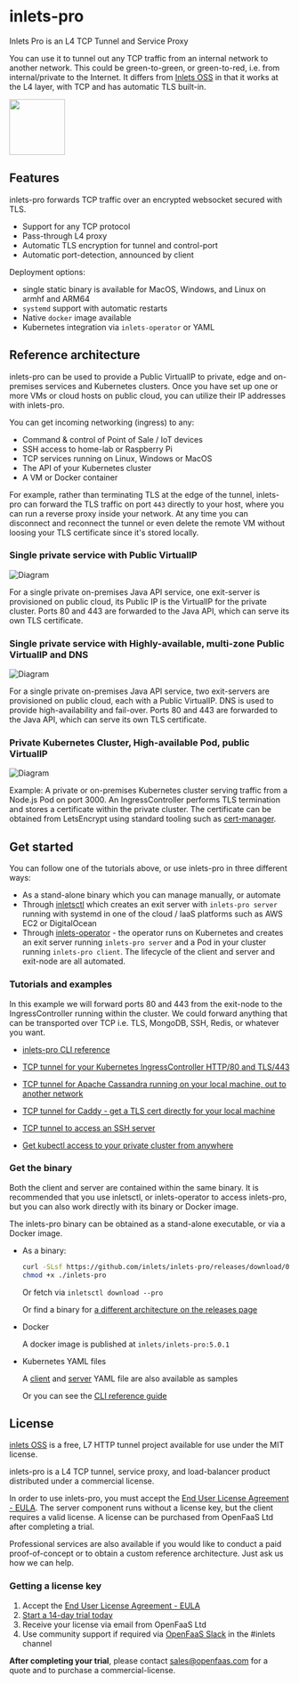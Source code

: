 # inlets-pro

Inlets Pro is an L4 TCP Tunnel and Service Proxy

You can use it to tunnel out any TCP traffic from an internal network to another network. This could be green-to-green, or green-to-red, i.e. from internal/private to the Internet. It differs from [Inlets OSS](https://inlets.dev/) in that it works at the L4 layer, with TCP and has automatic TLS built-in.

<img src="https://raw.githubusercontent.com/inlets/media/master/assets/inlets-monochrome.png" width="100px">

## Features

inlets-pro forwards TCP traffic over an encrypted websocket secured with TLS.

* Support for any TCP protocol
* Pass-through L4 proxy
* Automatic TLS encryption for tunnel and control-port
* Automatic port-detection, announced by client

Deployment options:

* single static binary is available for MacOS, Windows, and Linux on armhf and ARM64
* `systemd` support with automatic restarts
* Native `docker` image available
* Kubernetes integration via `inlets-operator` or YAML

## Reference architecture

inlets-pro can be used to provide a Public VirtualIP to private, edge and on-premises services and Kubernetes clusters. Once you have set up one or more VMs or cloud hosts on public cloud, you can utilize their IP addresses with inlets-pro.

You can get incoming networking (ingress) to any:

* Command & control of Point of Sale / IoT devices
* SSH access to home-lab or Raspberry Pi
* TCP services running on Linux, Windows or MacOS
* The API of your Kubernetes cluster
* A VM or Docker container

For example, rather than terminating TLS at the edge of the tunnel, inlets-pro can forward the TLS traffic on port `443` directly to your host, where you can run a reverse proxy inside your network. At any time you can disconnect and reconnect the tunnel or even delete the remote VM without loosing your TLS certificate since it's stored locally.

### Single private service with Public VirtualIP

![Diagram](docs/images/inlets-pro-vip.png)

For a single private on-premises Java API service, one exit-server is provisioned on public cloud, its Public IP is the VirtualIP for the private cluster. Ports 80 and 443 are forwarded to the Java API, which can serve its own TLS certificate.

### Single private service with Highly-available, multi-zone Public VirtualIP and DNS

![Diagram](docs/images/inlets-pro-vip-ha.png)

For a single private on-premises Java API service, two exit-servers are provisioned on public cloud, each with a Public VirtualIP. DNS is used to provide high-availability and fail-over. Ports 80 and 443 are forwarded to the Java API, which can serve its own TLS certificate.

### Private Kubernetes Cluster, High-available Pod, public VirtualIP

![Diagram](docs/images/inlets-pro-vip-k8s.png)

Example: A private or on-premises Kubernetes cluster serving traffic from a Node.js Pod on port 3000. An IngressController performs TLS termination and stores a certificate within the private cluster. The certificate can be obtained from LetsEncrypt using standard tooling such as [cert-manager](https://cert-manager.io/docs/).

## Get started

You can follow one of the tutorials above, or use inlets-pro in three different ways:

* As a stand-alone binary which you can manage manually, or automate
* Through [inletsctl](https://github.com/inlets/inletsctl) which creates an exit server with `inlets-pro server` running with systemd in one of the cloud / IaaS platforms such as AWS EC2 or DigitalOcean
* Through [inlets-operator](https://github.com/inlets/inlets-operator) - the operator runs on Kubernetes and creates an exit server running `inlets-pro server` and a Pod in your cluster running `inlets-pro client`. The lifecycle of the client and server and exit-node are all automated.

### Tutorials and examples

In this example we will forward ports 80 and 443 from the exit-node to the IngressController running within the cluster. We could forward anything that can be transported over TCP i.e. TLS, MongoDB, SSH, Redis, or whatever you want.

* [inlets-pro CLI reference](docs/cli-reference.md)

* [TCP tunnel for your Kubernetes IngressController HTTP/80 and TLS/443](ingress-tutorial.md)
* [TCP tunnel for Apache Cassandra running on your local machine, out to another network](cassandra-tutorial.md)
* [TCP tunnel for Caddy - get a TLS cert directly for your local machine](caddy-tutorial.md)
* [TCP tunnel to access an SSH server](ssh-tutorial.md)
* [Get kubectl access to your private cluster from anywhere](https://blog.alexellis.io/get-private-kubectl-access-anywhere/)

### Get the binary

Both the client and server are contained within the same binary. It is recommended that you use inletsctl, or inlets-operator to access inlets-pro, but you can also work directly with its binary or Docker image.

The inlets-pro binary can be obtained as a stand-alone executable, or via a Docker image.

* As a binary:

    ```sh
    curl -SLsf https://github.com/inlets/inlets-pro/releases/download/0.4.3/inlets-pro > inlets-pro
    chmod +x ./inlets-pro
    ```
        
    Or fetch via `inletsctl download --pro`

    Or find a binary for [a different architecture on the releases page](https://github.com/inlets/inlets-pro/releases)

* Docker

    A docker image is published at `inlets/inlets-pro:5.0.1`

* Kubernetes YAML files

    A [client](artifacts/client.yaml) and [server](artifacts/server.yaml) YAML file are also available as samples

    Or you can see the [CLI reference guide](docs/cli-reference.md)

## License

[inlets OSS](https://inlets.dev) is a free, L7 HTTP tunnel project available for use under the MIT license.

inlets-pro is a L4 TCP tunnel, service proxy, and load-balancer product distributed under a commercial license.

In order to use inlets-pro, you must accept the [End User License Agreement - EULA](EULA.md). The server component runs without a license key, but the client requires a valid license. A license can be purchased from OpenFaaS Ltd after completing a trial.

Professional services are also available if you would like to conduct a paid proof-of-concept or to obtain a custom reference architecture. Just ask us how we can help.

### Getting a license key

1) Accept the [End User License Agreement - EULA](EULA.md)
2) [Start a 14-day trial today](https://docs.google.com/forms/d/e/1FAIpQLScfNQr1o_Ctu_6vbMoTJ0xwZKZ3Hszu9C-8GJGWw1Fnebzz-g/viewform?usp=sf_link)
2) Receive your license via email from OpenFaaS Ltd
3) Use community support if required via [OpenFaaS Slack](https://slack.openfaas.io/) in the #inlets channel

**After completing your trial**, please contact [sales@openfaas.com](mailto:sales@openfaas.com) for a quote and to purchase a commercial-license.
